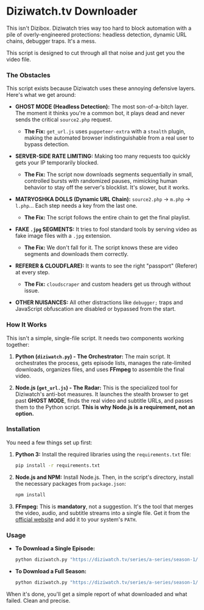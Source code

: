# Diziwatch.tv Downloader

This isn't Dizibox. Diziwatch tries way too hard to block automation with a pile of overly-engineered protections: headless detection, dynamic URL chains, debugger traps. It's a mess.

This script is designed to cut through all that noise and just get you the video file.

### The Obstacles

This script exists because Diziwatch uses these annoying defensive layers. Here's what we get around:

*   **GHOST MODE (Headless Detection):** The most son-of-a-bitch layer. The moment it thinks you're a common bot, it plays dead and never sends the critical `source2.php` request.
    *   **The Fix:** `get_url.js` uses `puppeteer-extra` with a `stealth` plugin, making the automated browser indistinguishable from a real user to bypass detection.

*   **SERVER-SIDE RATE LIMITING:** Making too many requests too quickly gets your IP temporarily blocked.
    *   **The Fix:** The script now downloads segments sequentially in small, controlled bursts with randomized pauses, mimicking human behavior to stay off the server's blocklist. It's slower, but it works.

*   **MATRYOSHKA DOLLS (Dynamic URL Chain):** `source2.php` -> `m.php` -> `l.php`... Each step needs a key from the last one.
    *   **The Fix:** The script follows the entire chain to get the final playlist.

*   **FAKE `.jpg` SEGMENTS:** It tries to fool standard tools by serving video as fake image files with a `.jpg` extension.
    *   **The Fix:** We don't fall for it. The script knows these are video segments and downloads them correctly.

*   **REFERER & CLOUDFLARE):** It wants to see the right "passport" (Referer) at every step.
    *   **The Fix:** `cloudscraper` and custom headers get us through without issue.

*   **OTHER NUISANCES:** All other distractions like `debugger;` traps and JavaScript obfuscation are disabled or bypassed from the start.

### How It Works

This isn't a simple, single-file script. It needs two components working together:

1.  **Python (`diziwatch.py`) - The Orchestrator:** The main script. It orchestrates the process, gets episode lists, manages the rate-limited downloads, organizes files, and uses **FFmpeg** to assemble the final video.

2.  **Node.js (`get_url.js`) - The Radar:** This is the specialized tool for Diziwatch's anti-bot measures. It launches the stealth browser to get past **GHOST MODE**, finds the real video and subtitle URLs, and passes them to the Python script. **This is why Node.js is a requirement, not an option.**

### Installation

You need a few things set up first:

1.  **Python 3:**
    Install the required libraries using the `requirements.txt` file:
    ```bash
    pip install -r requirements.txt
    ```

2.  **Node.js and NPM:**
    Install Node.js. Then, in the script's directory, install the necessary packages from `package.json`:
    ```bash
    npm install
    ```

3.  **FFmpeg:**
    This is **mandatory**, not a suggestion. It's the tool that merges the video, audio, and subtitle streams into a single file. Get it from the [official website](https://ffmpeg.org/download.html) and add it to your system's `PATH`.

### Usage

*   **To Download a Single Episode:**
    ```bash
    python diziwatch.py "https://diziwatch.tv/series/a-series/season-1/episode-1"
    ```

*   **To Download a Full Season:**
    ```bash
    python diziwatch.py "https://diziwatch.tv/series/a-series/season-1/episode-5" --sezon
    ```

When it's done, you'll get a simple report of what downloaded and what failed. Clean and precise.
